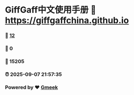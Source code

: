 # GiffGaff中文使用手册 :link: https://giffgaffchina.github.io 
### :page_facing_up: [12](https://giffgaffchina.github.io/tag.html) 
### :speech_balloon: 0 
### :hibiscus: 15205 
### :alarm_clock: 2025-09-07 21:57:35 
### Powered by :heart: [Gmeek](https://github.com/Meekdai/Gmeek)
